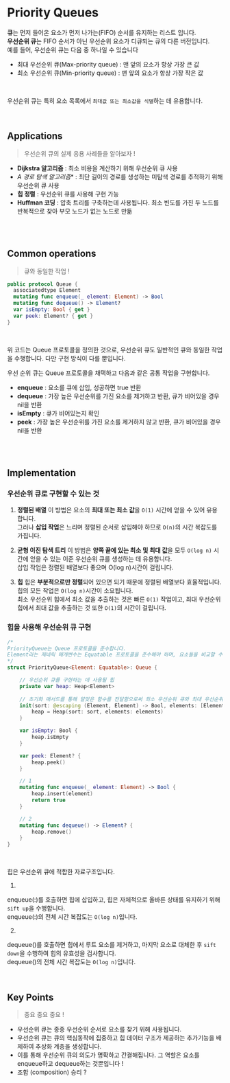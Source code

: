 # Priority Queues

**큐**는 먼저 들어온 요소가 먼저 나가는(FIFO) 순서를 유지하는 리스트 입니다. </br>
**우선순위 큐**는 FIFO 순서가 아닌 우선순위 요소가 디큐되는 큐의 다른 버전입니다. </br>
예를 들어, 우선순위 큐는 다음 중 하나일 수 있습니다 </br>

* 최대 우선순위 큐(Max-priority queue) : 맨 앞의 요소가 항상 가장 큰 값
* 최소 우선순위 큐(Min-priority queue) : 맨 앞의 요소가 항상 가장 작은 값

</br>

우선순위 큐는 특히 요소 목록에서 `최대값 또는 최소값을 식별`하는 데 유용합니다. </br>

</br>

## Applications
> 우선순위 큐의 실제 응용 사례들을 알아보자 ! </br>

* **Dijkstra 알고리즘** : 최소 비용을 계산하기 위해 우선순위 큐 사용
* **A* 경로 탐색 알고리즘** : 최단 길이의 경로를 생성하는 미탐색 경로를 추적하기 위해 우선순위 큐 사용
* **힙 정렬** : 우선순위 큐를 사용해 구현 가능
* **Huffman 코딩** : 압축 트리를 구축하는데 사용됩니다. 최소 빈도를 가진 두 노드를 반복적으로 찾아 부모 노드가 없는 노드로 만듦

</br>
</br>

## Common operations
> 큐와 동일한 작업 ! </br>

```swift
public protocol Queue {
  associatedtype Element
  mutating func enqueue(_ element: Element) -> Bool
  mutating func dequeue() -> Element?
  var isEmpty: Bool { get }
  var peek: Element? { get }
}
```
</br>

위 코드는 Queue 프로토콜을 정의한 것으로, 우선순위 큐도 일반적인 큐와 동일한 작업을 수행합니다. 다만 구현 방식이 다를 뿐입니다. </br>

우선 순위 큐는 Queue 프로토콜을 채택하고 다음과 같은 공통 작업을 구현합니다. </br>

* **enqueue** : 요소를 큐에 삽입, 성공하면 true 반환
* **dequeue** : 가장 높은 우선순위를 가진 요소를 제거하고 반환, 큐가 비어있을 경우 nil을 반환
* **isEmpty** : 큐가 비어있는지 확인
* **peek** : 가장 높은 우선순위를 가진 요소를 제거하지 않고 반환, 큐가 비어있을 경우 nil을 반환

</br></br>

## Implementation


### 우선순위 큐로 구현할 수 있는 것

1. **정렬된 배열** 
이 방법은 요소의 **최대 또는 최소 값**을 `O(1)` 시간에 얻을 수 있어 유용합니다. </br>
그러나 **삽입 작업**은 느리며 정렬된 순서로 삽입해야 하므로 `O(n)`의 시간 복잡도를 가집니다. </br>

2. **균형 이진 탐색 트리**
이 방법은 **양쪽 끝에 있는 최소 및 최대 값**을 모두 `O(log n)` 시간에 얻을 수 있는 이준 우선순위 큐를 생성하는 데 유용합니다. </br>
삽입 작업은 정렬된 배열보다 좋으며 O(log n)시간이 걸립니다. </br>

3. **힙**
힙은 **부분적으로만 정렬**되어 있으면 되기 때문에 정렬된 배열보다 효율적입니다. </br>
힙의 모든 작업은 `O(log n)`시간이 소요됩니다. </br>
최소 우선순위 힙에서 최소 값을 추출하는 것은 빠른 `O(1)` 작업이고, 최대 우선순위 힙에서 최대 값을 추출하는 것 또한 `O(1)`의 시간이 걸립니다. </br>

### 힙을 사용해 우선순위 큐 구현

```swift
/* 
PriorityQueue는 Queue 프로토콜을 준수합니다. 
Element라는 제네릭 매개변수는 Equatable 프로토콜을 준수해야 하며, 요소들을 비교할 수 있어야 합니다.
*/
struct PriorityQueue<Element: Equatable>: Queue {

    // 우선순위 큐를 구현하는 데 사용될 힙
    private var heap: Heap<Element> 
    
    // 초기화 매서드를 통해 알맞은 함수를 전달함으로써 최소 우선순위 큐와 최대 우선순위 큐를 모두 생성할 수 있습니다.
    init(sort: @escaping (Element, Element) -> Bool, elements: [Element] = []) { 
        heap = Heap(sort: sort, elements: elements)
    }

    var isEmpty: Bool {
        heap.isEmpty
    }

    var peek: Element? {
        heap.peek()
    }

    // 1
    mutating func enqueue(_ element: Element) -> Bool { 
        heap.insert(element)
        return true
    }

    // 2
    mutating func dequeue() -> Element? {
        heap.remove()
    }
}
```
</br>

힙은 우선순위 큐에 적합한 자료구조입니다. </br>

1. 
enqueue(:)를 호출하면 힙에 삽입하고, 힙은 자체적으로 올바른 상태를 유지하기 위해 `sift up`을 수행합니다. </br>
enqueue(:)의 전체 시간 복잡도는 `O(log n)`입니다. </br>

2. 
dequeue()를 호출하면 힙에서 루트 요소를 제거하고, 마지막 요소로 대체한 후 `sift down`을 수행하여 힙의 유효성을 검사합니다. </br>
dequeue()의 전체 시간 복잡도는 `O(log n)`입니다. </br>

</br>

## Key Points
> 중요 중요 중요 !  </br>

* 우선순위 큐는 종종 우선순위 순서로 요소를 찾기 위해 사용됩니다. 
* 우선순위 큐는 큐의 핵심동작에 집중하고 힙 데이터 구조가 제공하는 추가기능을 배제하여 추상화 계층을 생성합니다.
* 이를 통해 우선순위 큐의 의도가 명확하고 간결해집니다. 그 역할은 요소를 enqueue하고 dequeue하는 것뿐입니다 ! 
* 조합 (composition) 승리 ?